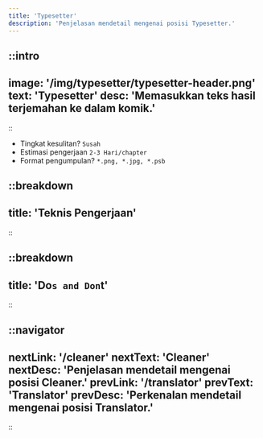 ```yaml
---
title: 'Typesetter'
description: 'Penjelasan mendetail mengenai posisi Typesetter.'
---
```


::intro
---
image: '/img/typesetter/typesetter-header.png'
text: 'Typesetter'
desc: 'Memasukkan teks hasil terjemahan ke dalam komik.'
---
::

- Tingkat kesulitan? `Susah`
- Estimasi pengerjaan `2-3 Hari/chapter`
- Format pengumpulan? `*.png, *.jpg, *.psb`

::breakdown
---
title: 'Teknis Pengerjaan'
---
::

::breakdown
---
title: 'Do`s and Don`t'
---
::



::navigator
---
nextLink: '/cleaner'
nextText: 'Cleaner'
nextDesc: 'Penjelasan mendetail mengenai posisi Cleaner.'
prevLink: '/translator'
prevText: 'Translator'
prevDesc: 'Perkenalan mendetail mengenai posisi Translator.'
---
::
